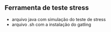 ## Ferramenta de teste stress

- arquivo java com simulação do teste de stress
- arquivo .sh com a instalação do gatling
